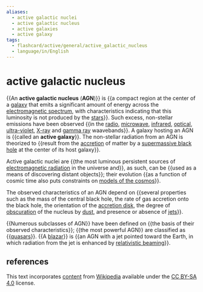 ```yaml
---
aliases:
  - active galactic nuclei
  - active galactic nucleus
  - active galaxies
  - active galaxy
tags:
  - flashcard/active/general/active_galactic_nucleus
  - language/in/English
---
```


# active galactic nucleus

{{An __active galactic nucleus__ (__AGN__)}} is {{a compact region at the center of a [galaxy](galaxy.md) that emits a significant amount of energy across the [electromagnetic spectrum](electromagnetic%20spectrum.md), with characteristics indicating that this luminosity is not produced by the [stars](star.md)}}. Such excess, non-stellar emissions have been observed {{in the [radio](radio%20wave.md), [microwave](microwave.md), [infrared](infrared.md), [optical](visible%20spectrum.md), [ultra-violet](ultraviolet.md), [X-ray](X-ray.md) and [gamma ray](gamma%20ray.md) waavebands}}. A galaxy hosting an AGN is {{called an __active galaxy__}}. The non-stellar radiation from an AGN is theorized to {{result from the [accretion](accretion%20(astrophysics).md) of matter by a [supermassive black hole](supermassive%20black%20hole.md) at the center of its host galaxy}}.

Active galactic nuclei are {{the most luminous persistent sources of [electromagnetic radiation](electromagnetic%20radiation.md) in the universe and}}, as such, can be {{used as a means of discovering distant objects}}; their evolution {{as a function of cosmic time also puts constraints on [models of the cosmos](cosmology.md)}}.

The observed characteristics of an AGN depend on {{several properties such as the mass of the central black hole, the rate of gas accretion onto the black hole, the orientation of the [accretion disk](accretion%20disk.md), the degree of [obscuration](extinction%20(astronomy).md) of the nucleus by [dust](cosmic%20dust.md), and presence or absence of [jets](astrophysical%20jet.md)}}.

{{Numerous subclasses of AGN}} have been defined on {{the basis of their observed characteristics}}; {{the most powerful AGN}} are classified as {{[quasars](quasar.md)}}. {{A [blazar](blazar.md)}} is {{an AGN with a jet pointed toward the Earth, in which radiation from the jet is enhanced by [relativistic beaming](relativistic%20beaming.md)}}.

## references

This text incorporates [content](https://en.wikipedia.org/wiki/active_galactic_nucleus) from [Wikipedia](Wikipedia.md) available under the [CC BY-SA 4.0](https://creativecommons.org/licenses/by-sa/4.0/) license.
